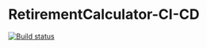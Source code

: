 # RetirementCalculator-CI-CD

[![Build status](https://build.appcenter.ms/v0.1/apps/3658c75e-d984-455b-83c3-77436d7a0adb/branches/dev/badge)](https://appcenter.ms)
